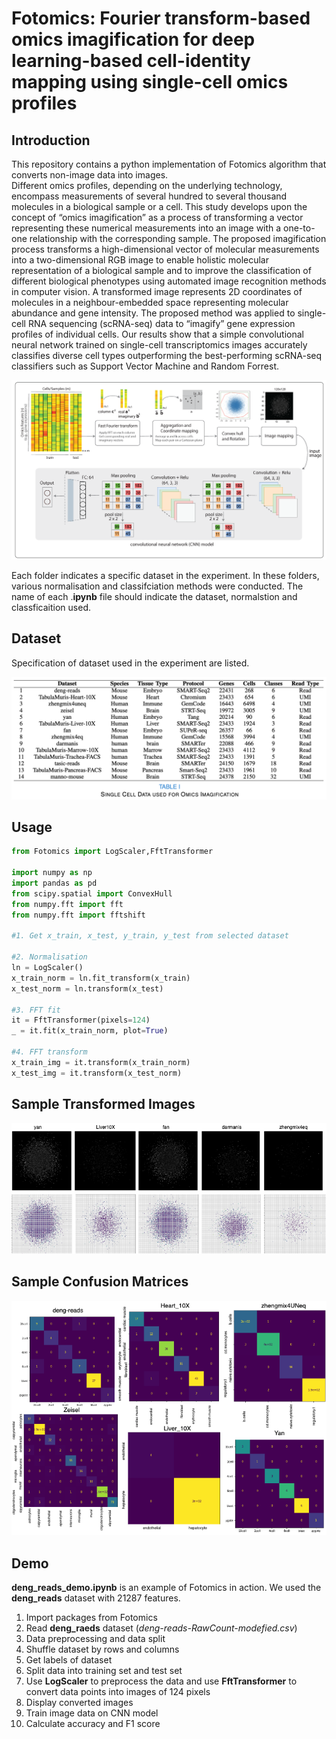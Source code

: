 # Fotomics: Fourier transform-based omics imagification for deep learning-based cell-identity mapping using single-cell omics profiles

## Introduction

This repository contains a python implementation of Fotomics algorithm that converts non-image data into images. \
Different omics profiles, depending on the underlying technology, encompass measurements of several hundred to several thousand molecules in a biological sample or a cell. This study develops upon the concept of “omics imagification” as a process of transforming a vector representing these numerical measurements into an image with a one-to-one relationship with the corresponding sample. The proposed imagification process transforms a high-dimensional vector of molecular measurements into a two-dimensional RGB image to enable holistic molecular representation of a biological sample and to improve the classification of different biological phenotypes using automated image recognition methods in computer vision. A transformed image represents 2D coordinates of molecules in a neighbour-embedded space representing molecular abundance and gene intensity. The proposed method was applied to single-cell RNA sequencing (scRNA-seq) data to “imagify” gene expression profiles of individual cells. Our results show that a simple convolutional neural network trained on single-cell transcriptomics images accurately classifies diverse cell types outperforming the best-performing scRNA-seq classifiers such as Support Vector Machine and Random Forrest. 

![fft_flowchart](./Images/Workflow.png)

Each folder indicates a specific dataset in the experiment. In these folders, various normalisation and classifciation methods were conducted. The name of each .**ipynb** file should indicate the dataset, normalstion and classficaition used. 

## Dataset

Specification of dataset used in the experiment are listed.

![dataset info](./Images/dataset_info.png)

## Usage

```python
from Fotomics import LogScaler,FftTransformer

import numpy as np
import pandas as pd
from scipy.spatial import ConvexHull
from numpy.fft import fft
from numpy.fft import fftshift

#1. Get x_train, x_test, y_train, y_test from selected dataset

#2. Normalisation
ln = LogScaler()
x_train_norm = ln.fit_transform(x_train)
x_test_norm = ln.transform(x_test)

#3. FFT fit
it = FftTransformer(pixels=124)
_ = it.fit(x_train_norm, plot=True)

#4. FFT transform 
x_train_img = it.transform(x_train_norm)
x_test_img = it.transform(x_test_norm)
```

## Sample Transformed Images

![img_den_2](./Images/img_den_2.png)

## Sample Confusion Matrices

![confusion_mat1](./Images/confusion_mat1.png)

## Demo

**deng_reads_demo.ipynb** is an example of Fotomics in action. We used the **deng_reads** dataset with 21287 features. 

1. Import packages from Fotomics
2. Read **deng_raeds** dataset (*deng-reads-RawCount-modefied.csv*) 
3. Data preprocessing and data split
4. Shuffle dataset by rows and columns
5. Get labels of dataset
6. Split data into training set and test set
7. Use **LogScaler** to preprocess the data and use **FftTransformer** to convert data points into images of 124 pixels
8. Display converted images 
9. Train image data on CNN model
10. Calculate accuracy and F1 score